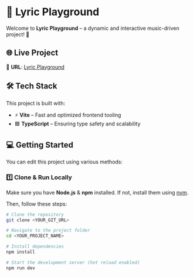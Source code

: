 # 🎵 Lyric Playground  

Welcome to **Lyric Playground** – a dynamic and interactive music-driven project! 🚀  

## 🌐 Live Project  

🔗 **URL**: [Lyric Playground](https://lovable.dev/projects/bb4b6e00-ac4a-4aa8-a807-f1a5ca2cad4f)  

## 🛠️ Tech Stack  

This project is built with:  

- ⚡ **Vite** – Fast and optimized frontend tooling  
- 🟦 **TypeScript** – Ensuring type safety and scalability  

## 💻 Getting Started  

You can edit this project using various methods:  

### 1️⃣ Clone & Run Locally  

Make sure you have **Node.js** & **npm** installed. If not, install them using [nvm](https://github.com/nvm-sh/nvm#installing-and-updating).  

Then, follow these steps:  

```sh
# Clone the repository
git clone <YOUR_GIT_URL>

# Navigate to the project folder
cd <YOUR_PROJECT_NAME>

# Install dependencies
npm install

# Start the development server (hot reload enabled)
npm run dev
